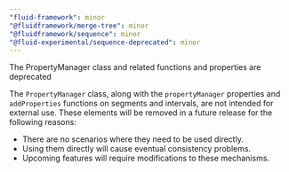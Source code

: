 ```yaml
---
"fluid-framework": minor
"@fluidframework/merge-tree": minor
"@fluidframework/sequence": minor
"@fluid-experimental/sequence-deprecated": minor
---
```

The PropertyManager class and related functions and properties are deprecated

The `PropertyManager` class, along with the `propertyManager` properties and `addProperties` functions on segments and intervals, are not intended for external use.
These elements will be removed in a future release for the following reasons:

 * There are no scenarios where they need to be used directly.
 * Using them directly will cause eventual consistency problems.
 * Upcoming features will require modifications to these mechanisms.
